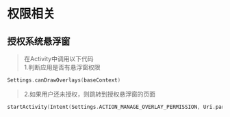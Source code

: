 # 权限相关
## 授权系统悬浮窗
> 在Activity中调用以下代码  
> 1.判断应用是否有悬浮窗权限  
  
```Kotlin
Settings.canDrawOverlays(baseContext)
```

  
> 2.如果用户还未授权，则跳转到授权悬浮窗的页面  

```Kotlin
startActivity(Intent(Settings.ACTION_MANAGE_OVERLAY_PERMISSION, Uri.parse("package:${baseContext.packageName}")))
```
